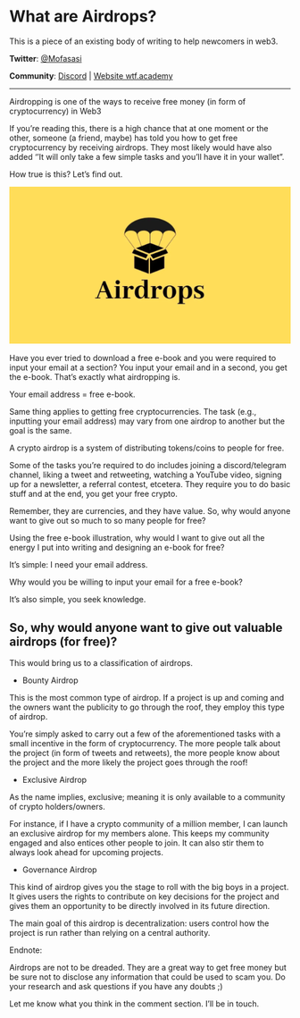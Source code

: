 # What are Airdrops?

This is a piece of an existing body of writing to help newcomers in web3. 

**Twitter**: [@Mofasasi](https://twitter.com/mofasasi)

**Community**: [Discord](https://discord.gg/NszjsvgqkX) | [Website wtf.academy](https://wtf.academy)  

-----

Airdropping is one of the ways to receive free money (in form of cryptocurrency) in Web3 

If you’re reading this, there is a high chance that at one moment or the other, someone (a friend, maybe) has told you how to get free cryptocurrency by receiving airdrops. They most likely would have also added ‘’It will only take a few simple tasks and you’ll have it in your wallet”. 

How true is this? Let’s find out.

![airdrop](./img/5-1.png)

Have you ever tried to download a free e-book and you were required to input your email at a section? You input your email and in a second, you get the e-book. That’s exactly what airdropping is. 

Your email address = free e-book. 

Same thing applies to getting free cryptocurrencies. The task (e.g., inputting your email address) may vary from one airdrop to another but the goal is the same. 

A crypto airdrop is a system of distributing tokens/coins to people for free.

Some of the tasks you’re required to do includes joining a discord/telegram channel, liking a tweet and retweeting, watching a YouTube video, signing up for a newsletter, a referral contest, etcetera. They require you to do basic stuff and at the end, you get your free crypto. 

Remember, they are currencies, and they have value. So, why would anyone want to give out so much to so many people for free?

Using the free e-book illustration, why would I want to give out all the energy I put into writing and designing an e-book for free? 

It’s simple: I need your email address. 

Why would you be willing to input your email for a free e-book? 

It’s also simple, you seek knowledge. 

## So, why would anyone want to give out valuable airdrops (for free)?

This would bring us to a classification of airdrops.

- Bounty Airdrop

This is the most common type of airdrop. If a project is up and coming and the owners want the publicity to go through the roof, they employ this type of airdrop.

You’re simply asked to carry out a few of the aforementioned tasks with a small incentive in the form of cryptocurrency. The more people talk about the project (in form of tweets and retweets), the more people know about the project and the more likely the project goes through the roof!

- Exclusive Airdrop

As the name implies, exclusive; meaning it is only available to a community of crypto holders/owners. 

For instance, if I have a crypto community of a million member, I can launch an exclusive airdrop for my members alone. This keeps my community engaged and also entices other people to join. It can also stir them to always look ahead for upcoming projects.

- Governance Airdrop

This kind of airdrop gives you the stage to roll with the big boys in a project. It gives users the rights to contribute on key decisions for the project and gives them an opportunity to be directly involved in its future direction.

The main goal of this airdrop is decentralization: users control how the project is run rather than relying on a central authority.

Endnote:

Airdrops are not to be dreaded. They are a great way to get free money but be sure not to disclose any information that could be used to scam you. Do your research and ask questions if you have any doubts ;)

Let me know what you think in the comment section. I’ll be in touch. 
